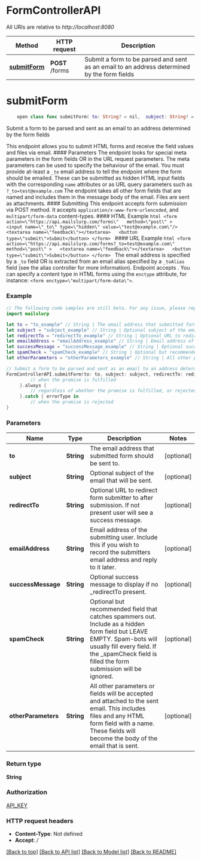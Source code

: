 # FormControllerAPI

All URIs are relative to *http://localhost:8080*

Method | HTTP request | Description
------------- | ------------- | -------------
[**submitForm**](FormControllerAPI#submitform) | **POST** /forms | Submit a form to be parsed and sent as an email to an address determined by the form fields


# **submitForm**
```swift
    open class func submitForm( to: String? = nil,  subject: String? = nil,  redirectTo: String? = nil,  emailAddress: String? = nil,  successMessage: String? = nil,  spamCheck: String? = nil,  otherParameters: String? = nil) -> Promise<String>
```

Submit a form to be parsed and sent as an email to an address determined by the form fields

This endpoint allows you to submit HTML forms and receive the field values and files via email.   #### Parameters The endpoint looks for special meta parameters in the form fields OR in the URL request parameters. The meta parameters can be used to specify the behaviour of the email.   You must provide at-least a `_to` email address to tell the endpoint where the form should be emailed. These can be submitted as hidden HTML input fields with the corresponding `name` attributes or as URL query parameters such as `?_to=test@example.com`  The endpoint takes all other form fields that are named and includes them in the message body of the email. Files are sent as attachments.  #### Submitting This endpoint accepts form submission via POST method. It accepts `application/x-www-form-urlencoded`, and `multipart/form-data` content-types.  #### HTML Example ```html <form    action=\"https://api.mailslurp.com/forms\"   method=\"post\" >   <input name=\"_to\" type=\"hidden\" value=\"test@example.com\"/>   <textarea name=\"feedback\"></textarea>   <button type=\"submit\">Submit</button> </form> ```  #### URL Example ```html <form    action=\"https://api.mailslurp.com/forms?_to=test@example.com\"   method=\"post\" >   <textarea name=\"feedback\"></textarea>   <button type=\"submit\">Submit</button> </form> ```    The email address is specified by a `_to` field OR is extracted from an email alias specified by a `_toAlias` field (see the alias controller for more information).  Endpoint accepts .  You can specify a content type in HTML forms using the `enctype` attribute, for instance: `<form enctype=\"multipart/form-data\">`.  

### Example 
```swift
// The following code samples are still beta. For any issue, please report via http://github.com/OpenAPITools/openapi-generator/issues/new
import mailslurp

let to = "to_example" // String | The email address that submitted form should be sent to. (optional)
let subject = "subject_example" // String | Optional subject of the email that will be sent. (optional)
let redirectTo = "redirectTo_example" // String | Optional URL to redirect form submitter to after submission. If not present user will see a success message. (optional)
let emailAddress = "emailAddress_example" // String | Email address of the submitting user. Include this if you wish to record the submitters email address and reply to it later. (optional)
let successMessage = "successMessage_example" // String | Optional success message to display if no _redirectTo present. (optional)
let spamCheck = "spamCheck_example" // String | Optional but recommended field that catches spammers out. Include as a hidden form field but LEAVE EMPTY. Spam-bots will usually fill every field. If the _spamCheck field is filled the form submission will be ignored. (optional)
let otherParameters = "otherParameters_example" // String | All other parameters or fields will be accepted and attached to the sent email. This includes files and any HTML form field with a name. These fields will become the body of the email that is sent. (optional)

// Submit a form to be parsed and sent as an email to an address determined by the form fields
FormControllerAPI.submitForm(to: to, subject: subject, redirectTo: redirectTo, emailAddress: emailAddress, successMessage: successMessage, spamCheck: spamCheck, otherParameters: otherParameters).then {
         // when the promise is fulfilled
     }.always {
         // regardless of whether the promise is fulfilled, or rejected
     }.catch { errorType in
         // when the promise is rejected
}
```

### Parameters

Name | Type | Description  | Notes
------------- | ------------- | ------------- | -------------
 **to** | **String** | The email address that submitted form should be sent to. | [optional] 
 **subject** | **String** | Optional subject of the email that will be sent. | [optional] 
 **redirectTo** | **String** | Optional URL to redirect form submitter to after submission. If not present user will see a success message. | [optional] 
 **emailAddress** | **String** | Email address of the submitting user. Include this if you wish to record the submitters email address and reply to it later. | [optional] 
 **successMessage** | **String** | Optional success message to display if no _redirectTo present. | [optional] 
 **spamCheck** | **String** | Optional but recommended field that catches spammers out. Include as a hidden form field but LEAVE EMPTY. Spam-bots will usually fill every field. If the _spamCheck field is filled the form submission will be ignored. | [optional] 
 **otherParameters** | **String** | All other parameters or fields will be accepted and attached to the sent email. This includes files and any HTML form field with a name. These fields will become the body of the email that is sent. | [optional] 

### Return type

**String**

### Authorization

[API_KEY](../README#API_KEY)

### HTTP request headers

 - **Content-Type**: Not defined
 - **Accept**: */*

[[Back to top]](#) [[Back to API list]](../README#documentation-for-api-endpoints) [[Back to Model list]](../README#documentation-for-models) [[Back to README]](../README)

